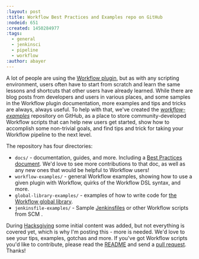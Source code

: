 ```yaml
---
:layout: post
:title: Workflow Best Practices and Examples repo on GitHub
:nodeid: 651
:created: 1450284977
:tags:
  - general
  - jenkinsci
  - pipeline
  - workflow
:author: abayer
---
```


A lot of people are using the [Workflow plugin](https://github.com/jenkinsci/workflow-plugin/blob/master/README.md), but as with any scripting environment, users often have to start from scratch and learn the same lessons and shortcuts that other users have already learned. While there are blog posts from developers and users in various places, and some samples in the Workflow plugin documentation, more examples and tips and tricks are always, always useful. To help with that, we've created the _[workflow-examples](https://github.com/jenkinsci/workflow-examples)_ repository on GitHub, as a place to store community-developed Workflow scripts that can help new users get started, show how to accomplish some non-trivial goals, and find tips and trick for taking your Workflow pipeline to the next level.

The repository has four directories:

- `docs/` - documentation, guides, and more. Including a [Best Practices document](https://github.com/jenkinsci/workflow-examples/blob/master/docs/BEST_PRACTICES.md). We'd love to see more contributions to that doc, as well as any new ones that would be helpful to Workflow users!
- `workflow-examples/` - general Workflow examples, showing how to use a given plugin with Workflow, quirks of the Workflow DSL syntax, and more.
- `global-library-examples/` - examples of how to write code for [the Workflow global library](https://github.com/jenkinsci/workflow-plugin/blob/master/cps-global-lib/README.md).
- `jenkinsfile-examples/` - Sample [Jenkinsfiles](https://github.com/jenkinsci/workflow-plugin/blob/master/TUTORIAL.md#creating-multibranch-projects) or other Workflow scripts from SCM .

During [Hacksgiving](/content/hacksgiving-left-overs) some initial content was added, but not everything is covered yet, which is why I'm posting this - more is needed. We'd love to see your tips, examples, gotchas and more. If you've got Workflow scripts you'd like to contribute, please read the [README](https://github.com/jenkinsci/workflow-examples#introduction) and send a [pull request](https://github.com/jenkinsci/workflow-examples/pulls). Thanks!
